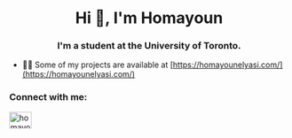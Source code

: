 <h1 align="center">Hi 👋, I'm Homayoun</h1>
<h3 align="center">I'm a student at the University of Toronto.</h3>

- 👨‍💻 Some of my projects are available at [https://homayounelyasi.com/](https://homayounelyasi.com/)


<h3 align="left">Connect with me:</h3>
<p align="left">
<a href="https://www.linkedin.com/in/homayoun-elyasi/" target="blank"><img align="center" src="https://raw.githubusercontent.com/rahuldkjain/github-profile-readme-generator/master/src/images/icons/Social/linked-in-alt.svg" alt="homayoun elyasi" height="30" width="40" /></a>
</p>

